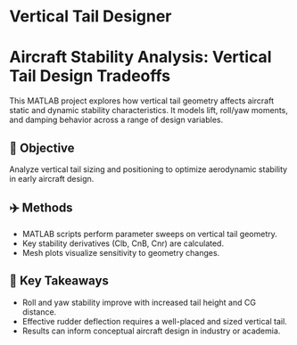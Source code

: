 # Vertical Tail Designer
# Aircraft Stability Analysis: Vertical Tail Design Tradeoffs

This MATLAB project explores how vertical tail geometry affects aircraft static and dynamic stability characteristics. It models lift, roll/yaw moments, and damping behavior across a range of design variables.

## 📌 Objective
Analyze vertical tail sizing and positioning to optimize aerodynamic stability in early aircraft design.

## ✈️ Methods
- MATLAB scripts perform parameter sweeps on vertical tail geometry.
- Key stability derivatives (Clb, CnB, Cnr) are calculated.
- Mesh plots visualize sensitivity to geometry changes.

## 🧠 Key Takeaways
- Roll and yaw stability improve with increased tail height and CG distance.
- Effective rudder deflection requires a well-placed and sized vertical tail.
- Results can inform conceptual aircraft design in industry or academia.


